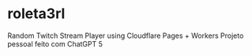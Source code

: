 # roleta3rl
Random Twitch Stream Player using Cloudflare Pages + Workers
Projeto pessoal feito com ChatGPT 5
